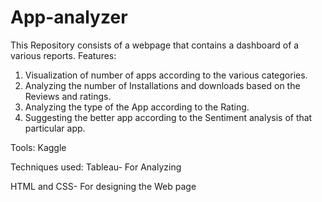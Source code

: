 # App-analyzer
This Repository consists of a webpage that contains a dashboard of a various reports.
Features:
  1. Visualization of number of apps according to the various categories.
  2. Analyzing the number of Installations and downloads based on the Reviews and ratings.
  3. Analyzing the type of the App according to the Rating.
  4. Suggesting the better app according to the Sentiment analysis of that particular app.
  
Tools:
   Kaggle
   
Techniques used:
   Tableau- For Analyzing
   
   HTML and CSS- For designing the Web page
